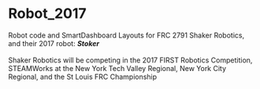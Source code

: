 # Robot_2017
Robot code and SmartDashboard Layouts for FRC 2791 Shaker Robotics, and their 2017 robot: __*Stoker*__ </br></br>
Shaker Robotics will be competing in the 2017 FIRST Robotics Competition, STEAMWorks at the New York Tech Valley Regional, New York City Regional, and the St Louis FRC Championship
